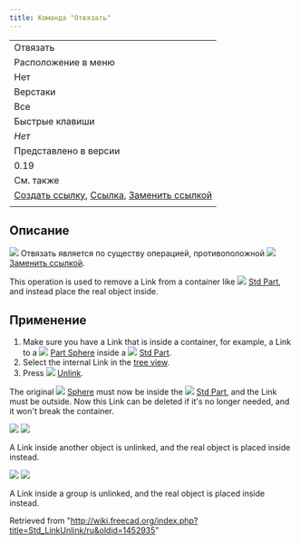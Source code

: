 ```yaml
---
title: Команда "Отвязать"
---
```

|  |
| --- |
| Отвязать |
| Расположение в меню |
| Нет |
| Верстаки |
| Все |
| Быстрые клавиши |
| *Нет* |
| Представлено в версии |
| 0.19 |
| См. также |
| [Создать ссылку](/Std_LinkMake/ru "Std LinkMake/ru"), [Ссылка](/Std_LinkMakeRelative/ru "Std LinkMakeRelative/ru"), [Заменить ссылкой](/Std_LinkReplace/ru "Std LinkReplace/ru") |
|  |

## Описание

![](/images/Std_LinkUnlink.svg) Отвязать является по существу операцией, противоположной ![](/images/Std_LinkReplace.svg) [Заменить ссылкой](/Std_LinkReplace/ru "Std LinkReplace/ru").

This operation is used to remove a Link from a container like ![](/images/Std_Part.svg) [Std Part](/Std_Part "Std Part"), and instead place the real object inside.

## Применение

1. Make sure you have a Link that is inside a container, for example, a Link to a ![](/images/Part_Sphere.svg) [Part Sphere](/Part_Sphere "Part Sphere") inside a ![](/images/Std_Part.svg) [Std Part](/Std_Part "Std Part").
2. Select the internal Link in the [tree view](/Tree_view "Tree view").
3. Press ![](/images/Std_LinkUnlink.svg) [Unlink](/Std_LinkUnlink "Std LinkUnlink").

The original ![](/images/Part_Sphere.svg) [Sphere](/Part_Sphere "Part Sphere") must now be inside the ![](/images/Std_Part.svg) [Std Part](/Std_Part "Std Part"), and the Link must be outside. Now this Link can be deleted if it's no longer needed, and it won't break the container.

![](/images/Std_Link_tree_replace_fuse_2_example.png) ![](/images/Std_Link_tree_unlink_1_example.png)

A Link inside another object is unlinked, and the real object is placed inside instead.

![](/images/Std_Link_tree_replace_part_2_examples.png) ![](/images/Std_Link_tree_unlink_2_example.png)

A Link inside a group is unlinked, and the real object is placed inside instead.

Retrieved from "<http://wiki.freecad.org/index.php?title=Std_LinkUnlink/ru&oldid=1452935>"